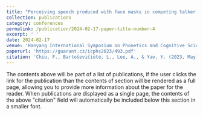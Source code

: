 ```yaml
---
title: "Perceiving speech produced with face masks in competing talker environments"
collection: publications
category: conferences
permalink: /publication/2024-02-17-paper-title-number-4
excerpt: ' '
date: 2024-02-17
venue: 'Hanyang International Symposium on Phonetics and Cognitive Sciences of Language 2023'
paperurl: 'https://guarant.cz/icphs2023/493.pdf'
citation: 'Chiu, F., Bartoševičiūtė, L., Lee, A., & Yao, Y. (2023, May). Perceiving speech produced with face masks in competing talker environments. In Hanyang International Symposium on Phonetics and Cognitive Sciences of Language 2023.'
---
```


The contents above will be part of a list of publications, if the user clicks the link for the publication than the contents of section will be rendered as a full page, allowing you to provide more information about the paper for the reader. When publications are displayed as a single page, the contents of the above "citation" field will automatically be included below this section in a smaller font.
